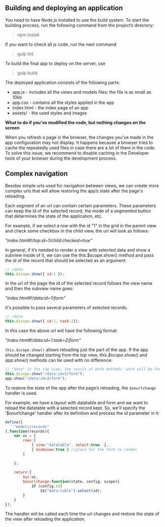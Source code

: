 ## Building and deploying an application

You need to have Node.js installed to use the build system. To start the building process, run the following command from the project’s directory:

> npm install

If you want to check all js code, run the next command:

> gulp lint

To build the final app to deploy on the server, use

> gulp build

The deployed application consists of the following parts:

- app.js -  includes all the views and models files; the file is as small as 10kb
- app.css - contains all the styles applied in the app
- index.html - the index page of an app
- assets/ - the used styles and images

**What to do if you've modified the code, but nothing changes on the screen**

When you refresh a page in the browser, the changes you’ve made in the app configuration may not display. It happens because a browser tries to cache the repeatedly used files in case there are a lot of them in the code.
To solve this issue, we recommend to disable caching in the Developer tools of your browser during the development process.


## Complex navigation

Besides simple urls used for navigation between views, we can create more complex urls that will allow restoring the app’s state after the page's reloading. 

Each segment of an url can contain certain parameters. These parameters can keep the id of the selected record, the mode of a segmented button that determines the state of the application, etc.

For example, if we select a row with the id "1" in the grid in the parent view and check some checkbox in the child view, the url will look as follows: 

*"index.html#!/top:id=1/child:checked=true"*

In general, if it’s needed to render a view with selected data and show a subview inside of it, we can use the this.$scope.show() method and pass the id of the record that should be selected as an argument:

```js
// /data
this.$scope.show({ id:1 });
```
In the url of the page the id of the selected record follows the view name and then the subview name goes:

*“index.html#!/data:id=1/form"*

It's possible to pass several parameters of selected records:

```js
// /data
this.$scope.show({ id:1, task:2});
```

In this case the above url will have the following format:

*“index.html#!/data:id=1:task=2/form"*

`this.$scope.show()` allows  reloading just the part of the app. If the app should be changed starting from the top view, *this.$scope.show()* and *app.show()* methods can be used with no difference:

```js
// "data" is the top view, the result of both methods' work will be the same
this.$scope.show("/data:id=3/form");
app.show("/data:id=3/form");
```
To restore the state of the app after the page’s reloading, the `$onurlchange` handler is used. 

For example, we have a layout with datatable and form and we want to reload the datatable with a selected record kept. So, we'll specify the '$onurlchange' handler after its definition and process the id parameter in it:

```js
define([
    "models/records"
],function(records){
    var ui = {
        rows:[
            { view:"datatable", select:true  },
            { $subview:true } //place for the form to render
        ]
		
	};
	
	return:{
		$ui:ui,
		$onurlchange:function(state, config, scope){
			if (config.id)
				$$("data:table").select(id);
		}
	}
});
```
The handler will be called each time the url changes and restore the state of the view after reloading the application.